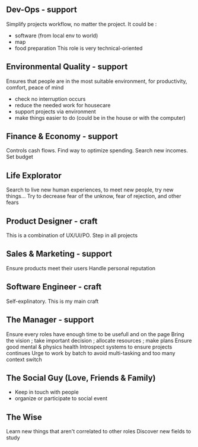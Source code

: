 ## Dev-Ops - support
Simplify projects workflow, no matter the project. It could be :
- software (from local env to world)
- map
- food preparation
This role is very technical-oriented

## Environmental Quality - support
Ensures that people are in the most suitable environment, for productivity, comfort, peace of mind
- check no interruption occurs
- reduce the needed work for housecare
- support projects via environment
- make things easier to do (could be in the house or with the computer)

## Finance & Economy - support
Controls cash flows. Find way to optimize spending. Search new incomes. Set budget

## Life Explorator
Search to live new human experiences, to meet new people, try new things...
Try to decrease fear of the unknow, fear of rejection, and other fears

## Product Designer - craft
This is a combination of UX/UI/PO. Step in all projects

## Sales & Marketing - support
Ensure products meet their users
Handle personal reputation

## Software Engineer - craft
Self-explinatory. This is my main craft

## The Manager - support
Ensure every roles have enough time to be usefull and on the page
Bring the vision ; take important decision ; allocate resources ; make plans
Ensure good mental & physics health
Introspect systems to ensure projects continues
Urge to work by batch to avoid multi-tasking and too many context switch

## The Social Guy (Love, Friends & Family)
- Keep in touch with people
- organize or participate to social event

## The Wise
Learn new things that aren't correlated to other roles
Discover new fields to study